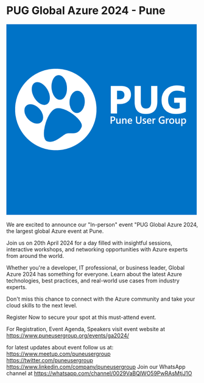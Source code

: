 # PUG Global Azure 2024 - Pune

![PUG Global Azure 2024 ](puneusergroup-logo.png)


We are excited to announce our "In-person" event "PUG Global Azure 2024, the largest global Azure event at Pune.

Join us on 20th April 2024 for a day filled with insightful sessions, interactive workshops, and networking opportunities with Azure experts from around the world.

Whether you're a developer, IT professional, or business leader, Global Azure 2024 has something for everyone. Learn about the latest Azure technologies, best practices, and real-world use cases from industry experts.

Don't miss this chance to connect with the Azure community and take your cloud skills to the next level. 

Register Now to secure your spot at this must-attend event.

For Registration, Event Agenda, Speakers visit event website at https://www.puneusergroup.org/events/ga2024/

for latest updates about event 
follow us at:
https://www.meetup.com/puneusergroup
https://twitter.com/puneusergroup
https://www.linkedin.com/company/puneusergroup
Join our WhatsApp channel at https://whatsapp.com/channel/0029VaBQlWO59PwRAsMtjJ1O

